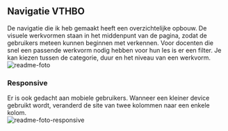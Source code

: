 ## Navigatie VTHBO
De navigatie die ik heb gemaakt heeft een overzichtelijke opbouw. De visuele werkvormen staan in het middenpunt van de pagina, zodat de gebruikers meteen kunnen beginnen met verkennen. Voor docenten die snel een passende werkvorm nodig hebben voor hun les is er een filter. Je kan kiezen tussen de categorie, duur en het niveau van een werkvorm. 
<br>
![readme-foto](https://user-images.githubusercontent.com/112855849/195568670-b3c618ee-3982-4a92-a4f4-836c9079ac7e.png)

### Responsive
Er is ook gedacht aan mobiele gebruikers. Wanneer een kleiner device gebruikt wordt, veranderd de site van twee kolommen naar een enkele kolom.
<br>
![readme-foto-responsive](https://user-images.githubusercontent.com/112855849/195565293-a014df68-7580-496c-b9b1-f86987d1e2f4.png)
